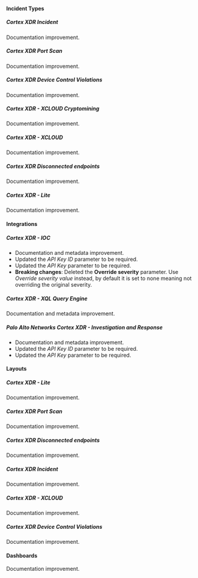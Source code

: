 
#### Incident Types

##### Cortex XDR Incident

Documentation improvement.

##### Cortex XDR Port Scan

Documentation improvement.

##### Cortex XDR Device Control Violations

Documentation improvement.

##### Cortex XDR - XCLOUD Cryptomining

Documentation improvement.

##### Cortex XDR - XCLOUD

Documentation improvement.

##### Cortex XDR Disconnected endpoints

Documentation improvement.

##### Cortex XDR - Lite

Documentation improvement.

#### Integrations

##### Cortex XDR - IOC

- Documentation and metadata improvement.
- Updated the *API Key ID* parameter to be required.
- Updated the *API Key* parameter to be required.
- **Breaking changes**: Deleted the **Override severity** parameter. Use *Override severity value* instead, by default it is set to none meaning not overriding the original severity.

##### Cortex XDR - XQL Query Engine

Documentation and metadata improvement.

##### Palo Alto Networks Cortex XDR - Investigation and Response

- Documentation and metadata improvement.
- Updated the *API Key ID* parameter to be required.
- Updated the *API Key* parameter to be required.

#### Layouts

##### Cortex XDR - Lite

Documentation improvement.

##### Cortex XDR Port Scan

Documentation improvement.

##### Cortex XDR Disconnected endpoints

Documentation improvement.

##### Cortex XDR Incident

Documentation improvement.

##### Cortex XDR - XCLOUD

Documentation improvement.

##### Cortex XDR Device Control Violations

Documentation improvement.

#### Dashboards

Documentation improvement.
